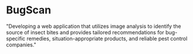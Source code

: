# BugScan
"Developing a web application that utilizes image analysis to identify the source of insect bites and provides tailored recommendations for bug-specific remedies, situation-appropriate products, and reliable pest control companies."
